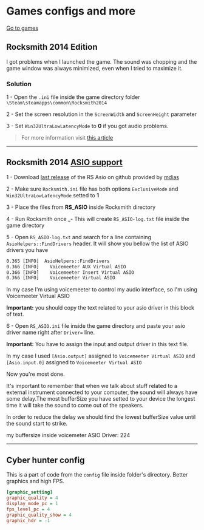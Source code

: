 # Games configs and more
[Go to games](../games/)
## Rocksmith 2014 Edition

I got problems when I launched the game. The sound was chopping and the game window was always minimized, even when I tried to maximize it.

### Solution

1 - Open the `.ini` file inside the game directory folder `\Steam\steamapps\common\Rocksmith2014`

2 - Set the screen resolution in the `ScreenWidth` and `ScreenHeight` parameter

3 - Set `Win32UltraLowLatencyMode` to **0** if you got audio problems.

> For more information visit [this article](https://www.ubisoft.com/en-us/help/rocksmith-2014-edition-remastered/connectivity-and-performance/article/having-sound-issues-in-rocksmith-2014/000063924)

___

## Rocksmith 2014 [ASIO support](https://github.com/mdias/rs_asio)

1 - Download [last release](https://github.com/mdias/rs_asio/releases/latest) of the RS Asio on github provided by [mdias](https://github.com/mdias)

2 - Make sure `Rocksmith.ini` file has both options `ExclusiveMode` and `Win32UltraLowLatencyMode` setted to **1**

3 - Place the files from **RS_ASIO** inside Rocksmith directory

4 - Run Rocksmith once _- This will create `RS_ASIO-log.txt` file inside the game directory

5 - Open `RS_ASIO-log.txt` and search for a line containing `AsioHelpers::FindDrivers` header. It will show you bellow the list of ASIO drivers you have

```txt
0.365 [INFO]  AsioHelpers::FindDrivers
0.366 [INFO]    Voicemeeter AUX Virtual ASIO
0.366 [INFO]    Voicemeeter Insert Virtual ASIO
0.366 [INFO]    Voicemeeter Virtual ASIO
```

In my case I'm using voicemeeter to control my audio interface, so I'm using Voicemeeter Virtual ASIO

**Important:** you should copy the text related to your asio driver in this block of text.

6 - Open `RS_ASIO.ini` file inside the game directory and paste your asio driver name right after `Driver=` line.

**Important:** You have to assign the input and output driver in this text file.

In my case I used `[Asio.output]` assigned to `Voicemeeter Virtual ASIO` and `[Asio.input.0]` assigned to `Voicemeeter Virtual ASIO`

Now you're most done.

It's important to remember that when we talk about stuff related to a external instrument connected to your computer, the sound will always have some delay.The most bufferSize you have setted to your device the longest time it will take the sound to come out of the speakers.

In order to reduce the delay we should find the lowest bufferSize value until the sound start to strike.

my buffersize inside voicemeter ASIO Driver: 224

___

## Cyber hunter config

This is a part of code from the `config` file inside folder's directory.
Better graphics and high FPS.

```ini
[graphic_setting]
graphic_quality = 4
display_mode_pc = 1
fps_level_pc = 4
graphic_quality_show = 4
graphic_hdr = -1
```
